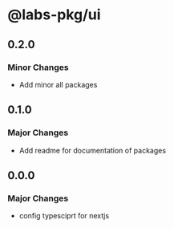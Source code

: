 # @labs-pkg/ui

## 0.2.0

### Minor Changes

- Add minor all packages

## 0.1.0

### Major Changes

- Add readme for documentation of packages

## 0.0.0

### Major Changes

- config typesciprt for nextjs
